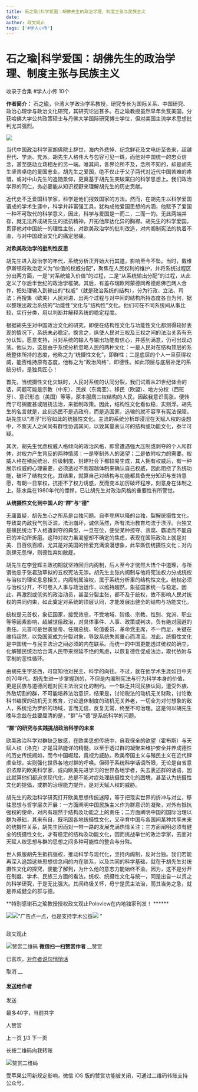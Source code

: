 ```yaml
---
title: 石之瑜|科学爱国：胡佛先生的政治学理、制度主张与民族主义
date: 
author: 政文观止
tags: ['#学人小传']
---
```

# 石之瑜|科学爱国：胡佛先生的政治学理、制度主张与民族主义


收录于合集 #学人小传 10个

**作者简介：**
石之瑜，台湾大学政治学系教授，研究专长为国际关系、中国研究、政治心理学与政治文化研究，其研究论述甚多。石之瑜教授虽然早年负笈美国，分获哈佛大学公共政策硕士与丹佛大学国际研究博士学位，但对美国主流学术思想批判尤其强烈。

  

  

![](/images/511/2.jpeg)

当代中国政治科学家胡佛院士辞世，海内外悲悼、纪念鲜花及文电纷至沓来，超越世代、学派、党派。胡先生人格伟大与包容可见一斑，而他对中国统一的忠贞信念，甚至感动立场相左的另一端。唯其间，各界论所不及，念所不知的，却是胡先生坚苦卓绝的爱国志业。胡先生之爱国，绝不仅止于父子两代对近代中国苦难的疼惜，或对中山先生的追随景仰，更奠基于胡先生突破窠臼的科学思想上。我们政治学界的同仁，务必要能从知识视野来理解胡先生的历史贡献。  

近代史不乏爱国科学家，科学是他们报效国家的方法。然而，在胡先生以科学爱国谱成的学术生涯中，科学并非富强工具，犹构成他爱国思想的内涵，他赋予了爱国一种不可取代的科学意义，因此，科学与爱国是一而二，二而一的。无此两端并存，就无法养成胡先生的抵抗精神，开拓他厚达化异的胸襟。胡先生的科学爱国，贯穿他对中国统一的理性主张，对欧美政治学的批判改造，对内阁制宪法的执着不渝，与对中国政治文化的痛定思痛。

  

 **对欧美政治学的批判性反思**  

  

胡先生进入政治学的年代，系统分析正开始大行其道，影响至今不坠。当时，戴维伊斯顿将政治定义为“价值的权威分配”，聚焦在人民权利的维护，并将系统过程区分出两方面，一是“对系统输入价值”的过程，二是“从系统输出分配”的过程，从此定义了尔后半世纪的政治学框架。其后，有盖布瑞欧阿蒙德同希德尼佛巴两人合作，把处理输入到输出的“权威”（就是政治系统的结构），分为行政、立法、司法；再搜集（欧美）人民对进、出两个过程与对中间的结构所持态度各自为何，据以整理出政治系统的“功能性”文化与“结构性”文化。他们可在不同系统间从事比较，实行分类，用以判断并解释系统的稳定程度。

根据胡先生对中国政治文化的研究，即使在结构性文化与功能性文化都测得较好表现的情况下，系统未必稳定。换言之，纵使人民对三权及三权之间的法治关系有充分认知，愿意支持，且对系统的输入与输出功能有信心，并感到满意，仍可出现动荡。他认为，这是由于系统分析忽略人民的两种文化：一是人民对在结构顶层的系统整体所持的态度，他称之为“统摄性文化”，即群性；二是底层的个人一旦获得权威，能否维持原有态度，他称之为“政治风格”，即德性。如此顶层与底层补足的系统分析，是独具匠心！

首先，当统摄性文化欠缺时，人民对系统的认同分裂，我们试着从21世纪体会的话，问题可能是宗教（中东）、民族（东南亚）、移民（欧盟）、地方分权（西班牙）、意识形态（美国）等等，原本服膺三权结构的人民，因敌我意识高涨，便转而宁可搁置甚或阻挠法治，来抵制政策。因此，结构性文化看似稳，实则浮。胡先生的名言就是，此刻选民不是选政府，而是选国家，选输的就不容享有宪法保障。胡先生以“漂浮”形容如此的统摄性文化。主流的系统分析却浸淫在天赋人权的设想中，不察天人之间尚有群性协调其间，以致其量表认可的结构或功能文化，泰半可疑。

其次，胡先生忧虑权威人格倾向的政治风格，即曾遭遇强大压制或剥夺的个人和群体，对权力产生背反的两种情感：一是宰制外人的渴望；二是依附权力的需要。权威人格在殖民统治、阶级制度、封建社会下都较易生成，其人拥有权威后，有一种展示权威的心理需要，必须透过不断超越体制来确认自己权威，因此阻挠了系统功能，破坏了结构文化。其结果，就算自己对结构与功能都具备充分知识与支持意愿，有朝一日掌权，抗拒不了权力诱惑，反而变本加厉破坏程序，刻意身在体制之上。陈水扁在1980年代的慓悍，已让胡先生对政治风格的重要性有所警觉。

  

 **从统摄性文化到中国人的“群”与“德”**

  

无庸置疑，胡先生心之所系是台独问题。自李登辉以降的台独，裂解统摄性文化，导致岛内敌我气氛泛滥，法治崩坏，诚信荡然，所有法治教育均流于漂浮。台独又是殖民统治下人格遭剥夺的典型，一旦在位，便受某种掠夺、贪腐、霸凌而不能自已的冲动所折磨。这种对权力虽渴望却不确定的焦虑，表现在国际政治上就是对美、日百依百顺，尤其是对美国的怜爱充满浪漫想象，此举斲伤统摄性文化；对内则肆无忌惮，则德性弃如敝屣。

胡先生在李登辉主政初期就坚持回归内阁制，后人至今才恍然大悟个中道理，与所谓他忠于张君劢草拟的五权宪法无涉。胡先生主张内阁制与他将宪法权力分成统权与治权的理论息息相关，内阁制属治权，属于系统分析里的结构性文化。统权必须与治权分开，不可卷入人事与政治运作，以维持超然，象征国家统一与稳定。因此，再激烈或低劣的政治动员，甚至分裂主张，都不及于统权，故不影响人民对统权的共同约束，如此奠定对系统的顶层认同，才能发展出健全的结构与功能文化。

统权是元首权，象征国家，接受效忠，不受地域、阶级、宗教、性别、党派、职业等等因素影响，超越世俗政治，对具体事件、人事、政策或判决，负有绝对回避的责任。元首可是世袭皇帝、任期总统、轮值委员、革命党主席，不一而足，关键在维持超然，以免国家成为分裂对象，导致系统失其重心而漂流。准此，统摄性文化是中国统一与民主法治之间必须的内在联系。而统一的中国更能透过统权的确立，化解殖民统治给台湾人民带来绵延不绝的焦虑，以恢复德性促成法治，取代依附与宰制的恶性循环。

由胡先生字圣西，可窥知他对民主、科学的向往。不过，就在他学术生涯如日中天的70年代，胡先生进一步掌握到的，不但是内阁制宪法与行为科学本身的价值，更是民族与道德问题对民主法治文化的制约。一个缺乏共同民族认同，遭受外族、外敌切割的群，不可能培养法治意识，结果是，讨论税法的动机无关财政，讨论教科书编撰的动机无关教育，讨论退休制度的动机无关养老，一切全为对付想象的敌人，系统沦为罗织的场域，言而无信，反复无常，终至不可治理。这是何以胡先生晚年念兹在兹要厘清的是，“群”与“德”是系统科学的问题。

  

 **“群”的研究与实践挑战政治科学的未来**

  

欧美政治科学对群缺乏敏感，在欧美思想传统中，自我保全的欲望（霍布斯）与天赋人权（洛克）才是耳熟能详的精髓，以至于透过群的凝聚来维护安全并养成德性的历史传统阙如，而今中国崛起，竟视为威胁。欧美帝国主义与殖民主义在近代肆虐全球，实则强化世界各地对群的呼唤。但碍于系统科学话语所限，无论是自省意识浓厚的欧美科学家，或向欧美先进学习的世界各地学者，失去表述群的话语，因此就算他们都追求现代化，总是不能对症处理统摄性文化的困境，甚至认为统摄性文化的提倡，或群的治理能力提升，是对天赋人权的威胁。

胡先生的政治科学研究打开欧美思想传统迷障，等于把现实世界的折冲与对立，移往思想与哲学层次开展：一方面阐明中国民族主义作为群意识的凝聚，对外有抵抗强权的使命，对内有超然于结构及功能之上的责任；二方面阐明中国的国际治理以群为基础，其来有自，既巩固各地统摄性文化，又孕育中国与各国间某种共享未来的统摄性关系，胡先生因而对一带一路的发展充满热情关注；三方面阐明必须有健全的统摄性文化，才有稳定的结构及功能文化，因而挑战举世的政治学家，去面对天赋人权思想与群的思想之间多种可能性的整合与分殊。

世人佩服胡先生抵抗强权，推动科学与现代化，坚持内阁制，反对台独。我们若能再深入追踪这些思想信念间的内在联系，以及共同的科学基础，就在于胡先生对统摄性文化的探究，便能了解到，为什么他的意志力能始终不渝。因为，这不是分开在制度、学术、民族三方面的看法，统权、统摄性文化与统一，同是出自一以贯之的科学研究，于是无比强大。其间终极关怀，毋宁是民主法治，而其当务之急，就是养成健全的群与德。

  

  

 **特别感谢石之瑜教授授权政文观止Poloview在内地独家刊发！ ******

![](/images/511/3.jpeg)![](/images/511/4.jpeg)"广告点一点，也是支持学术公益![](/images/511/5.png)
"

![]()

政文观止

![赞赏二维码]() **微信扫一扫赞赏作者** __赞赏

已喜欢，[对作者说句悄悄话](javascript:;)

取消 __

#### 发送给作者

发送

最多40字，当前共字

[](javascript:;) 人赞赏

上一页 [1](javascript:;)/3 下一页

长按二维码向我转账

![赞赏二维码]()

受苹果公司新规定影响，微信 iOS 版的赞赏功能被关闭，可通过二维码转账支持公众号。

